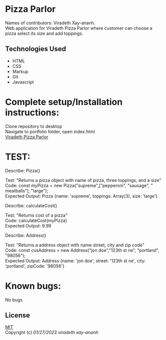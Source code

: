 # Pizza Parlor
Names of contributors: Viradeth Xay-ananh.  
Web application for Viradeth Pizza Parlor where customer can choose a pizza select its size and add toppings.

## Technologies Used
* HTML
* CSS
* Markup
* Git
* Javascript

# Complete setup/Installation instructions:
Clone repository to desktop   
Navigate to portfolio folder, open index.html  
[Viradeth Pizza Parlor]()  

# TEST: 
Describe: Pizza()

Test: "Returns a pizza object with name of pizza, three toppings, and a size"  
Code: const myPizza = new Pizza("supreme",["pepperoni", "sausage", " meatballs"], "large");  
Expected Output: Pizza {name: 'supreme', toppings: Array(3), size: 'large'}

Describe: calculateCost()

Test: "Returns cost of a pizza"  
Code: calculateCost(myPizza)  
Expected Output: 9.99

Describe: Address()

Test: "Returns a address object with name street, city and zip code"  
Code: const cusAddress = new Address("jon doe","123th st ne", "portland", "98056");  
Expected Output: Address {name: 'jon doe', street: '123th st ne', city: 'portland', zipCode: '98056'}


# Known bugs: 
No bugs 
## License
[MIT](https://opensource.org/licenses/MIT)  
Copyright (c) _01/27/2023_ _viradeth xay-ananh_